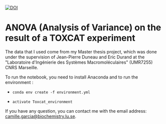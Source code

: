 [![DOI](https://zenodo.org/badge/163892054.svg)](https://zenodo.org/badge/latestdoi/163892054)


# ANOVA (Analysis of Variance) on the result of a TOXCAT experiment

The data that I used come from my Master thesis project, which was done under the supervision of Jean-Pierre Duneau and Eric Durand at the "Laboratoire d'Ingénierie des Systèmes Macromoléculaires" (UMR7255) CNRS Marseille. 

To run the notebook, you need to install Anaconda and to run the environment :

* `conda env create -f environment.yml`

* `activate Toxcat_environment`

If you have any question, you can contact me with the email address: camille.garcia@biochemistry.lu.se. 
